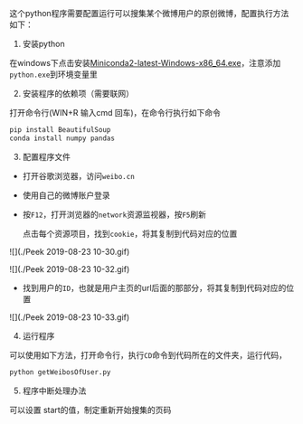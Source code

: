 
这个python程序需要配置运行可以搜集某个微博用户的原创微博，配置执行方法如下：

1. 安装python

在windows下点击安装[Miniconda2-latest-Windows-x86_64.exe](https://repo.anaconda.com/miniconda/Miniconda2-latest-Windows-x86_64.exe)，注意添加`python.exe`到环境变量里

2. 安装程序的依赖项（需要联网）

打开命令行(WIN+R 输入cmd 回车)，在命令行执行如下命令

```cmd
pip install BeautifulSoup
conda install numpy pandas

```

3. 配置程序文件
   
- 打开谷歌浏览器，访问`weibo.cn`
- 使用自己的微博账户登录
- 按`F12`，打开浏览器的`network`资源监视器，按`F5`刷新

    点击每个资源项目，找到`cookie`，将其复制到代码对应的位置  

![](./Peek 2019-08-23 10-30.gif)

![](./Peek 2019-08-23 10-32.gif)

- 找到用户的`ID`，也就是用户主页的url后面的那部分，将其复制到代码对应的位置

![](./Peek 2019-08-23 10-33.gif)

4. 运行程序
  
可以使用如下方法，打开命令行，执行`CD`命令到代码所在的文件夹，运行代码，

```cmd
python getWeibosOfUser.py
```

5. 程序中断处理办法
   
可以设置 start的值，制定重新开始搜集的页码